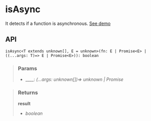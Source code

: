 # isAsync
It detects if a function is asynchronous. [See demo](https://ndriadev.github.io/react-tools/#/utils/isAsync)

## API

```tsx
isAsync<T extends unknown[], E = unknown>(fn: E | Promise<E> | ((...args: T)=> E | Promise<E>)): boolean
```

> ### Params
>
> - ____: _(...args: unknown[])=> unknown | Promise<unknown>_
>


> ### Returns
>
> __result__
> - _boolean_  
>